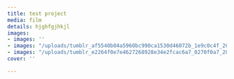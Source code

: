 ```yaml
---
title: test project
media: film
details: hjghfgjhkjl
images:
- images: ''
- images: "/uploads/tumblr_af5540b04a5960bc990ca1530d46072b_1e9c0c4f_2048.jpg"
- images: "/uploads/tumblr_e2264f0e7e4627268928e34e2fcac6a7_0270f0a7_2048.jpg"
cover: ''

---
```


